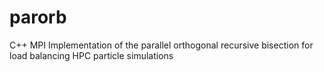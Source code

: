 # parorb
C++ MPI Implementation of the parallel orthogonal recursive bisection for load balancing HPC particle simulations 
